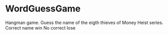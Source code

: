 # WordGuessGame
Hangman game. Guess the name of the eigth thieves of Money Heist series.
Correct name win
No correct lose
